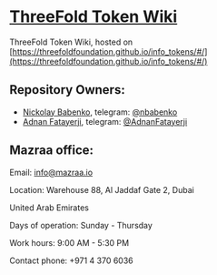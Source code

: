 # **[ThreeFold Token Wiki](/docs/README.md)**

ThreeFold Token Wiki, hosted on 
[https://threefoldfoundation.github.io/info_tokens/#/](https://threefoldfoundation.github.io/info_tokens/#/)

## Repository Owners:

* [Nickolay Babenko](https://github.com/nbabenko), telegram: [@nbabenko](http://t.me/nbabenko)
* [Adnan Fatayerji](https://github.com/AdnanFatayerji), telegram: [@AdnanFatayerji](https://t.me/AdnanFatayerji)

## Mazraa office:

Email: [info@mazraa.io](info@mazraa.io)

Location: Warehouse 88, Al Jaddaf Gate 2, Dubai

United Arab Emirates

Days of operation: Sunday - Thursday

Work hours: 9:00 AM - 5:30 PM 

Contact phone: +971 4 370 6036



